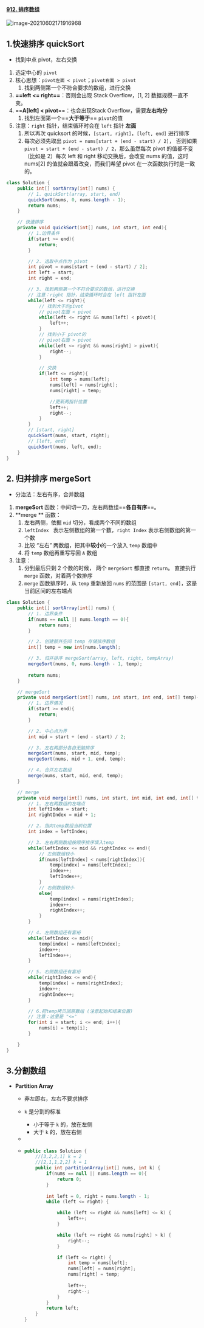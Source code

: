 #### [912. 排序数组](https://leetcode-cn.com/problems/sort-an-array/)

![image-20210602171916968](https://raw.githubusercontent.com/TWDH/Leetcode-From-Zero/pictures/img/image-20210602171916968.png)

## 1.快速排序 quickSort

* 找到中点 pivot，左右交换

1. 选定中心的 `pivot`
2. 核心思想：`pivot左面 < pivot`；`pivot右面 > pivot`
   1. 找到两侧第一个不符合要求的数组，进行交换
3. **==left <= right==**：否则会出现 Stack Overflow，[1, 2] 数据规模一直不变。
4. ==**A[left] < pivot**==：也会出现Stack Overflow，需要**左右均分**
   1. 找到左面第一个==**大于等于**== `pivot`的值
5. 注意：`right` 指针，结束循环时会在 `left` 指针 **左面**
   1. 所以再次 quicksort 的时候，`[start, right]`，`[left, end]` 进行排序
   2. 每次必须先取出 `pivot = nums[start + (end - start) / 2]`， 否则如果 `pivot = start + (end - start) / 2`，那么虽然每次 pivot 的值都不变（比如是 2）每次 left 和 right 移动交换后，会改变 nums 的值，这时  nums[2] 的值就会跟着改变，而我们希望 pivot 在一次函数执行时是一致的。

```java
class Solution {
    public int[] sortArray(int[] nums) {
        // 1. quickSort(array, start, end)
        quickSort(nums, 0, nums.length - 1);
        return nums;
    }

    // 快速排序
    private void quickSort(int[] nums, int start, int end){
        // 1.边界条件
        if(start >= end){
            return;
        }

        // 2. 选取中点作为 pivot
        int pivot = nums[start + (end - start) / 2];
        int left = start;
        int right = end;

        // 3. 找到两侧第一个不符合要求的数组，进行交换
        // 注意：right 指针，结束循环时会在 left 指针左面
        while(left <= right){
            // 找到大于的pivot
            // pivot左面 < pivot
            while(left <= right && nums[left] < pivot){
                left++;
            }
            // 找到小于 pivot的
            // pivot右面 > pivot
            while(left <= right && nums[right] > pivot){
                right--;
            }

            // 交换
            if(left <= right){
                int temp = nums[left];
                nums[left] = nums[right];
                nums[right] = temp;

                //更新两指针位置
                left++;
                right--;
            }
        }
        // [start, right] 
        quickSort(nums, start, right);
        // [left, end]
        quickSort(nums, left, end);
    }
}
```

## 2. 归并排序 mergeSort

* 分治法：左右有序，合并数组

1. **mergeSort** 函数：中间切一刀，左右两数组==**各自有序**==。
2. **merge ** 函数：
   1. 左右两侧，依据 `mid` 切分，看成两个不同的数组
   2. `leftIndex ` 表示左侧数组的第一个数，`right Index` 表示右侧数组的第一个数
   3. 比较 “左右” 两数组，把其中**较小**的一个放入 `temp` 数组中
   4. 将 `temp` 数组再重写写回 `A` 数组
3. 注意：
   1. 分到最后只剩 2 个数的时候， 两个 `mergeSort` 都直接 `return`。 直接执行 `merge` 函数，对着两个数排序
   2. `merge` 函数排序时，从 `temp` 重新放回 `nums` 的范围是 `[start, end]`，这是当前区间的左右端点

```java
class Solution {
    public int[] sortArray(int[] nums) {
        // 1. 边界条件
        if(nums == null || nums.length == 0){
            return nums;
        }

        // 2. 创建额外空间 temp 存储排序数组
        int[] temp = new int[nums.length];

        // 3. 归并排序 mergeSort(array, left, right, tempArray)
        mergeSort(nums, 0, nums.length - 1, temp);
        
        return nums;
    }

    // mergeSort
    private void mergeSort(int[] nums, int start, int end, int[] temp){
        // 1. 边界情况
        if(start >= end){
            return;
        }

        // 2. 中心点为界
        int mid = start + (end - start) / 2;

        // 3. 左右两部分各自无脑排序
        mergeSort(nums, start, mid, temp);
        mergeSort(nums, mid + 1, end, temp);

        // 4. 合并左右数组
        merge(nums, start, mid, end, temp);
    }

    // merge
    private void merge(int[] nums, int start, int mid, int end, int[] temp){
        // 1. 左右两数组的左端点
        int leftIndex = start;
        int rightIndex = mid + 1;

        // 2. 指向temp数组当前位置
        int index = leftIndex;

        // 3. 左右两侧数组按顺序排序填入temp
        while(leftIndex <= mid && rightIndex <= end){
            // 左侧数组较小
            if(nums[leftIndex] < nums[rightIndex]){
                temp[index] = nums[leftIndex];
                index++;
                leftIndex++;
            }
            // 右侧数组较小
            else{
                temp[index] = nums[rightIndex];
                index++;
                rightIndex++;
            }
        }

        // 4. 左侧数组还有富裕
        while(leftIndex <= mid){
            temp[index] = nums[leftIndex];
            index++;
            leftIndex++;
        }

        // 5. 右侧数组还有富裕
        while(rightIndex <= end){
            temp[index] = nums[rightIndex];
            index++;
            rightIndex++;
        }

        // 6.把temp拷贝回原数组 (注意起始和结束位置)
        // 注意：这里是 "<="
        for(int i = start; i <= end; i++){
            nums[i] = temp[i];
        }

    }
}
```

## 3.分割数组

* **Partition Array**

  * 非左即右，左右不要求排序

  * `k` 是分割的标准

    * 小于等于 `k` 的，放在左侧
    * 大于 `k` 的，放在右侧

  * 

  * ```java
    public class Solution {
    	//[3,2,2,1] k = 2
        //[2,1,1,2,2] k = 1
        public int partitionArray(int[] nums, int k) {
            if(nums == null || nums.length == 0){
                return 0;
            }
            
            int left = 0, right = nums.length - 1;
            while (left <= right) {
    
                while (left <= right && nums[left] <= k) {
                    left++;
                }
    
                while (left <= right && nums[right] > k) {
                    right--;
                }
    
                if (left <= right) {
                    int temp = nums[left];
                    nums[left] = nums[right];
                    nums[right] = temp;
                    
                    left++;
                    right--;
                }
            }
            return left;
        }
    }
    ```
